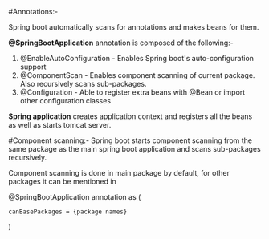 #Annotations:-

Spring boot automatically scans for annotations and makes beans for them. 

**@SpringBootApplication** annotation is composed of the following:-
1. @EnableAutoConfiguration - Enables Spring boot's auto-configuration support
2. @ComponentScan - Enables component scanning of current package. Also recursively scans sub-packages.
3. @Configuration - Able to register extra beans with @Bean or import other configuration classes

**Spring application** creates application context and registers all the beans as well as starts tomcat server.

#Component scanning:-
Spring boot starts component scanning from the same package as the main spring boot application and scans sub-packages recursively.

Component scanning is done in main package by default, for other packages it can be mentioned in

@SpringBootApplication annotation as
(

    canBasePackages = {package names}

)